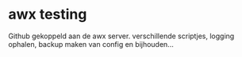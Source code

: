 # awx testing
Github gekoppeld aan de awx server. 
verschillende scriptjes, logging ophalen, backup maken van config en bijhouden...
